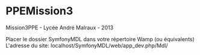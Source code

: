 PPEMission3
===========

Mission3PPE - Lycée André Malraux - 2013

Placer le dossier SymfonyMDL dans votre répertoire Wamp (ou équivalents)
L'adresse du site: localhost/SymfonyMDL/web/app_dev.php/Mdl/
